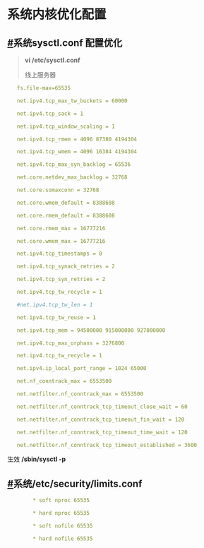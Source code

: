 # 系统内核优化配置

## [#](http://www.liuwq.com/views/linux基础/linux内核优化.html#系统sysctl-conf-配置优化)系统sysctl.conf 配置优化

>  **vi /etc/sysctl.conf**  
>
> 线上服务器

```yml
   fs.file-max=65535

   net.ipv4.tcp_max_tw_buckets = 60000

   net.ipv4.tcp_sack = 1

   net.ipv4.tcp_window_scaling = 1

   net.ipv4.tcp_rmem = 4096 87380 4194304

   net.ipv4.tcp_wmem = 4096 16384 4194304

   net.ipv4.tcp_max_syn_backlog = 65536

   net.core.netdev_max_backlog = 32768

   net.core.somaxconn = 32768

   net.core.wmem_default = 8388608

   net.core.rmem_default = 8388608

   net.core.rmem_max = 16777216

   net.core.wmem_max = 16777216

   net.ipv4.tcp_timestamps = 0

   net.ipv4.tcp_synack_retries = 2

   net.ipv4.tcp_syn_retries = 2

   net.ipv4.tcp_tw_recycle = 1

   #net.ipv4.tcp_tw_len = 1

   net.ipv4.tcp_tw_reuse = 1

   net.ipv4.tcp_mem = 94500000 915000000 927000000

   net.ipv4.tcp_max_orphans = 3276800

   net.ipv4.tcp_tw_recycle = 1

   net.ipv4.ip_local_port_range = 1024 65000

   net.nf_conntrack_max = 6553500

   net.netfilter.nf_conntrack_max = 6553500

   net.netfilter.nf_conntrack_tcp_timeout_close_wait = 60

   net.netfilter.nf_conntrack_tcp_timeout_fin_wait = 120

   net.netfilter.nf_conntrack_tcp_timeout_time_wait = 120

   net.netfilter.nf_conntrack_tcp_timeout_established = 3600
```

生效   **/sbin/sysctl -p** 

## [#](http://www.liuwq.com/views/linux基础/linux内核优化.html#系统-etc-security-limits-conf)系统/etc/security/limits.conf

```yml
        * soft nproc 65535

        * hard nproc 65535

        * soft nofile 65535

        * hard nofile 65535
```